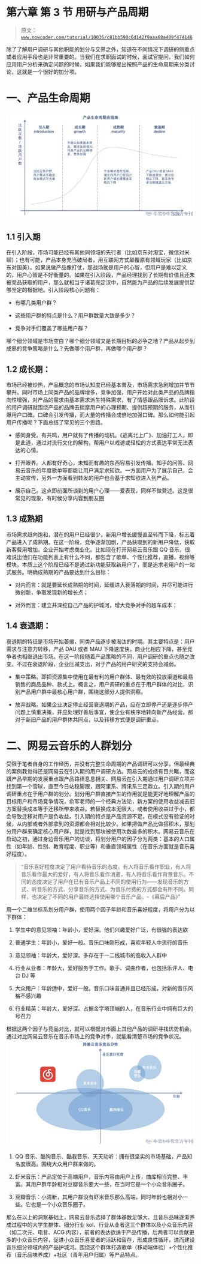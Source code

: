 # 第六章 第 3 节 用研与产品周期

> 原文：[`www.nowcoder.com/tutorial/10036/c81bb590c6d142f9aaa68a409f474146`](https://www.nowcoder.com/tutorial/10036/c81bb590c6d142f9aaa68a409f474146)

除了了解用户调研与其他职能的划分与交界之外，知道在不同情况下调研的侧重点或者应用手段也是非常重要的。当我们在求职面试的时候，面试官提问，我们如何应用用户分析来确定问题的时候，如果我们能够提出按照产品的生命周期来分类讨论，这就是一个很好的加分项。

# 一、产品生命周期

![](img/ac6ef3eb393f92e2ef71f2f1da7452ea.png)

## 1.1 引入期

在引入阶段，市场可能已经有其他同领域的先行者（比如京东对淘宝，微信对米聊）；也有可能，产品本身充当破局者，用互联网方式颠覆原有领域玩家（比如京东对国美）。如果说做产品像打仗，那战场就是用户的心智，但用户是难以定义的，用户心智是不好衡量的。如果在引入阶段，产品经理找到了长期有价值且还未被竞品获取的用户，那么就相当于诸葛亮定汉中，自然能为产品的后续发展提供足够坚定的根据地。引入阶段核心问题有：

*   有哪几类用户群？

*   这些用户群的特点是什么？用户群数量大致是多少？

*   竞争对手们覆盖了哪些用户群？

哪个细分领域是市场空白？哪个细分领域又是长期目标的必争之地？产品从起步到成熟的竞争策略是什么？先做哪个用户群，再做哪个用户群？

## 1.2 成长期：

市场已经被炒热，产品概念的市场认知度已经基本普及，市场需求急剧增加并节节攀升。同时市场上同类产品的品牌增多，竞争加强，用户开始对此类产品的品牌指向性增强，对产品的需求由基本需求派生特殊需求，有了情感跟品牌诉求。此阶段的用户调研就围绕产品的品牌去揣摩用户的心理预期、提供超预期的服务，从而引爆用户口碑。口碑会引发传播，而大量的传播会成倍地加强口碑。那么如何能引起用户传播呢？下面总结了常见的三个思路。

*   感同身受。有共鸣，用户就有了传播的动机。《逃离北上广》、加油打工人，即是此道，通过对流行文化的解构，帮用户以戏谑或轻松的方式表达平常无法表达的心情。

*   打开眼界。人都有好奇心，未知而有趣的东西容易引发传播。知乎的问答、网易云音乐的年度歌单等都能让用户满足求知欲。一方面用户为了展示自己，会主动宣传，另外一方面看到转发的用户也会基于求知欲进入到产品。

*   展示自己。这点即前面所谈到的用户心理——爱表现，同样不做赘述。这是很常见的现象，有时候分享内容到朋友圈

## 1.3 成熟期

市场需求趋向饱和，潜在的用户已经很少，新用户增长缓慢直至转而下降，标志着产品进入了成熟期。在这一阶段，竞争逐渐加剧，产品获取到的新用户降低，获取新客费用增加，企业开始考虑商业化。比如现在打开网易云音乐跟 QQ 音乐，很难说出他们在功能列表上有什么不同，都包含了歌单、个性化推荐，直播，视频等模块。本质上这个阶段已经不是通过新功能获取新用户了，而是追求老用户的一站式服务。明确成熟期的产品要达到什么目标：

*   对内而言：就是要延长成熟期的时间，延缓进入衰落期的时间，并尽可能进行微创新，争取发现新的增长点；

*   对外而言：建立并深挖自己产品的护城河，增大竞争对手的超车成本；

## 1.4 衰退期：

衰退期的特征是市场开始萎缩，同类产品逐步被淘汰的时期。其主要特点是：用户需求与注意力转移，产品 DAU 或者 MAU 下降速度快，商业化相应下降，甚至竞争者也相继退出市场。在这一阶段随着产品策略的不同，用户调研的重点也随之改变。不过在衰退阶段，企业压减支出，对于产品的用户研究的支持会减弱。

*   集中策略。即把资源集中使用在最有利的用户群体、最有效的投放渠道和最易销售的商品品种、款式上。概言之，用户调研的重点在于用户群体的对比，识别产品用户群中最核心用户群，围绕这部分人提供洞察。

*   放弃战略。如果企业决定停止经营衰退期的产品，应在立即停产还是逐步停产问题上慎重决策，并应处理好善后事宜，使企业有秩序地转向新产品经营。那对于新旧产品的用户群体共同点，以及转移方式便是调研重点。

# 二、网易云音乐的人群划分

受限于笔者自身的工作经历，并没有完整生命周期的产品调研可以分享，但最经典的案例我觉得还是网易云在引入期的用户调研方法。网易云的成绩有目共睹，而这跟产品早期的发展重点跟产品路径息息相关、网易云在引入期通过用户调研立项并找到第一个雪球，直至今日站稳脚跟，跟阿里系、腾讯系三足鼎立。引入期的用户调研重点在于用户群的划分。划分用户群直接产生的作用就是能更好地理解产品的目标用户和市场竞争情况，俞军老师的一个经典方法论，新方案的使用收益减去旧方案替换成本等于迁移所带来收益。若替换成本无限大，或者使用收益过于小，都会导致迁移对用户是负收益。引入期的特点是产品资源不足，在模式没有验证的时候，从内部或者外部拿到的资源都会相对比较少。如果把做产品比做搭积木，那划分用户群来确定核心用户群，就是找到那块被使用次数最多的积木。网易云音乐在启动之初，通过身边音乐用户的访谈，将划分用户的因子分为两类：基本的人口属性（如年龄、性别、教育程度、职业等）和垂直领域属性（在音乐方面就是音乐喜好程度）。

> “音乐喜好程度决定了用户看待音乐的态度。有人将音乐看作职业，有人将音乐看作最大的爱好，有人将音乐看作消遣，有人将音乐看作背景音乐。不同的态度决定了用户在已有音乐产品上不同的使用行为——发现音乐的方式、听音乐的方式、分享音乐的方式、为音乐付费的方式都会有所不同。同样，也决定了不同的用户最终选择使用哪个音乐产品。-《幕后产品》”

用一个二维坐标系划分用户群，使用两个因子年龄和音乐喜好程度，将用户分为以下群体：

1.  学生中的意见领袖：年龄小，爱好深。他们兴趣爱好广泛，有很强的表达欲

2.  普通学生：年龄小，爱好一般。音乐口味刚形成，喜欢年轻人中流行的音乐

3.  意见领袖：年龄大，爱好深。多存在于一二线城市的高收入人群中

4.  行业从业者：年龄大，爱好服务于工作。歌手、词曲作者，也包括乐评人、电台 DJ 等

5.  大众用户：年龄适中，爱好一般。音乐口味普通并且已经形成，对新的音乐风格不感兴趣

6.  行业精英：年龄大，爱好深。占据金字塔顶端的人，在音乐行业中拥有巨大的号召力

根据这两个因子与竞品对比，就可以根据对市面上其他产品的调研寻找优势机会。通过对比网易云音乐在音乐市场上的竞争对手，就能看清楚市场的竞争状况。![](img/0ff3b10a28e71cbf019be7ad01937a45.png)

1.  QQ 音乐、酷狗音乐、酷我音乐、天天动听：拥有很坚实的市场基础，产品知名度很高。围绕大众用户群来做的。

2.  虾米音乐：产品定位于高端用户，音乐内容由用户上传，曲库相当完整、丰富。其用户群年龄相对豆瓣音乐要大一些，在当时它是一个小众音乐圈子。

3.  豆瓣音乐：小清新，其用户群没有虾米音乐那么高端，同时年龄也相对小一些。它也是一个小众音乐圈子。

那么在以上的洞察基础上，网易云音乐选择了群体基数足够大、且音乐品味逐渐养成过程中的大学生群体、细分行业 kol、行业从业者这三个群体以及小众音乐内容（如二次元、电音、ACG 内容），前者的表达欲适于产品传播，后两者可以贡献更多的小众音乐内容，促进小众音乐喜爱者的活跃和留存，形成良性循环，进而建设音乐细分领域内的产品护城河。围绕这个群体打造歌单（移动端体验）+个性化推荐（音乐品味养成）+社区（青年用户归属）等产品特点。